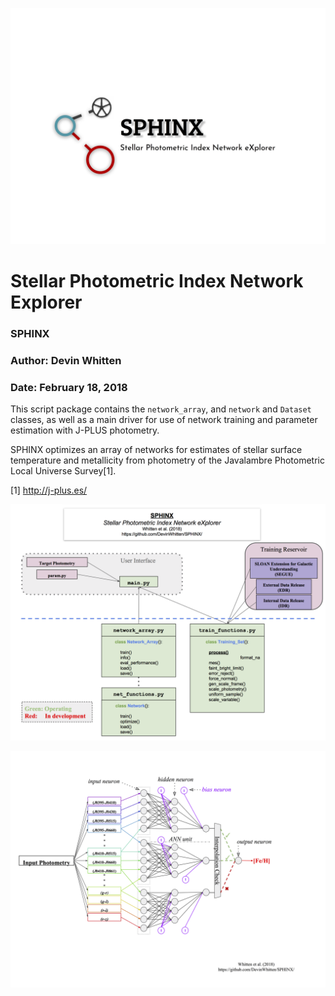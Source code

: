 

![GitHub_Logo](https://github.com/DevinWhitten/SPHINX/blob/master/images/SPHINX_logo_v3.png?raw=true)


# Stellar Photometric Index Network Explorer
### SPHINX
### Author: Devin Whitten
### Date: February 18, 2018

This script package contains the ``network_array``, and ``network`` and ``Dataset`` classes, as well as a main driver for use of network training and parameter estimation with J-PLUS photometry.

SPHINX optimizes an array of networks for estimates of stellar surface temperature and metallicity from photometry of the Javalambre Photometric Local Universe Survey[1].


[1] http://j-plus.es/

![SPHINX Design](https://github.com/DevinWhitten/SPHINX/blob/master/images/SPHINX_Design_2.png)

![SPHINX_Logo](https://github.com/DevinWhitten/SPHINX/blob/master/images/SphINX_outline.png)



